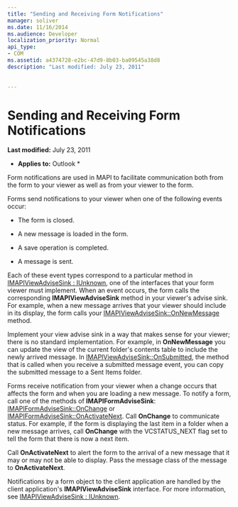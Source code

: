 ```yaml
---
title: "Sending and Receiving Form Notifications"
manager: soliver
ms.date: 11/16/2014
ms.audience: Developer
localization_priority: Normal
api_type:
- COM
ms.assetid: a4374728-e2bc-47d9-8b03-ba09545a38d8
description: "Last modified: July 23, 2011"
 
 
---
```


# Sending and Receiving Form Notifications

 **Last modified:** July 23, 2011 
  
 * **Applies to:** Outlook * 
  
Form notifications are used in MAPI to facilitate communication both from the form to your viewer as well as from your viewer to the form.
  
Forms send notifications to your viewer when one of the following events occur:
  
- The form is closed.
    
- A new message is loaded in the form.
    
- A save operation is completed.
    
- A message is sent.
    
Each of these event types correspond to a particular method in [IMAPIViewAdviseSink : IUnknown](imapiviewadvisesinkiunknown.md), one of the interfaces that your form viewer must implement. When an event occurs, the form calls the corresponding **IMAPIViewAdviseSink** method in your viewer's advise sink. For example, when a new message arrives that your viewer should include in its display, the form calls your [IMAPIViewAdviseSink::OnNewMessage](imapiviewadvisesink-onnewmessage.md) method. 
  
Implement your view advise sink in a way that makes sense for your viewer; there is no standard implementation. For example, in **OnNewMessage** you can update the view of the current folder's contents table to include the newly arrived message. In [IMAPIViewAdviseSink::OnSubmitted](imapiviewadvisesink-onsubmitted.md), the method that is called when you receive a submitted message event, you can copy the submitted message to a Sent Items folder.
  
Forms receive notification from your viewer when a change occurs that affects the form and when you are loading a new message. To notify a form, call one of the methods of **IMAPIFormAdviseSink**: [IMAPIFormAdviseSink::OnChange](imapiformadvisesink-onchange.md) or [IMAPIFormAdviseSink::OnActivateNext](imapiformadvisesink-onactivatenext.md). Call **OnChange** to communicate status. For example, if the form is displaying the last item in a folder when a new message arrives, call **OnChange** with the VCSTATUS_NEXT flag set to tell the form that there is now a next item. 
  
Call **OnActivateNext** to alert the form to the arrival of a new message that it may or may not be able to display. Pass the message class of the message to **OnActivateNext**. 
  
Notifications by a form object to the client application are handled by the client application's **IMAPIViewAdviseSink** interface. For more information, see [IMAPIViewAdviseSink : IUnknown](imapiviewadvisesinkiunknown.md).
  


